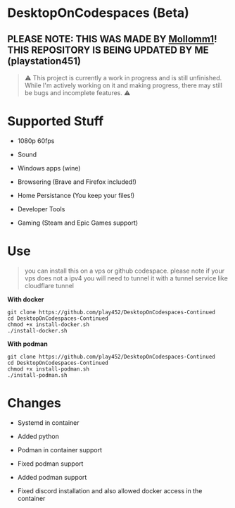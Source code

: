 # DesktopOnCodespaces (Beta)
## PLEASE NOTE: THIS WAS MADE BY [**Mollomm1**](https://git.mollomm1.dev/Mollomm1/DesktopOnCodespaces)! THIS REPOSITORY IS BEING UPDATED BY ME (playstation451)

> ⚠️ This project is currently a work in progress and is still unfinished. While I'm actively working on it and making progress, there may still be bugs and incomplete features. ⚠️

# Supported Stuff

* 1080p 60fps

* Sound

* Windows apps (wine)

* Browsering (Brave and Firefox included!)

* Home Persistance (You keep your files!)

* Developer Tools

* Gaming (Steam and Epic Games support)

# Use

> you can install this on a vps or github codespace.
> please note if your vps does not a ipv4 you will need to tunnel it with a tunnel service like cloudflare tunnel

**With docker**
```
git clone https://github.com/play452/DesktopOnCodespaces-Continued
cd DesktopOnCodespaces-Continued
chmod +x install-docker.sh
./install-docker.sh
```

**With podman**
```
git clone https://github.com/play452/DesktopOnCodespaces-Continued
cd DesktopOnCodespaces-Continued
chmod +x install-podman.sh
./install-podman.sh
```

# Changes
- Systemd in container

- Added python

- Podman in container support

- Fixed podman support

- Added podman support

- Fixed discord installation and also allowed docker access in the container
